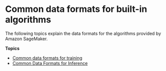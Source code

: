 # Common data formats for built\-in algorithms<a name="sagemaker-algo-common-data-formats"></a>

The following topics explain the data formats for the algorithms provided by Amazon SageMaker\.

**Topics**
+ [Common data formats for training](cdf-training.md)
+ [Common Data Formats for Inference](cdf-inference.md)